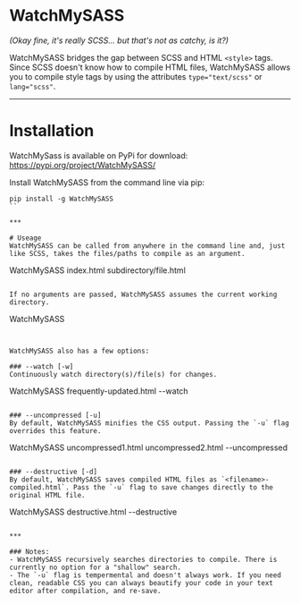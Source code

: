 # WatchMySASS
_(Okay fine, it's really SCSS... but that's not as catchy, is it?)_

WatchMySASS bridges the gap between SCSS and HTML `<style>` tags. Since SCSS doesn't know how to compile HTML files, WatchMySASS allows you to compile style tags by using the attributes `type="text/scss"` or `lang="scss"`.

***

# Installation
WatchMySass is available on PyPi for download:
https://pypi.org/project/WatchMySASS/

Install WatchMySASS from the command line via pip:
```
pip install -g WatchMySASS
``
  
***

# Useage
WatchMySASS can be called from anywhere in the command line and, just like SCSS, takes the files/paths to compile as an argument. 
```
WatchMySASS index.html subdirectory/file.html
```

If no arguments are passed, WatchMySASS assumes the current working directory.
```
WatchMySASS
```


WatchMySASS also has a few options:

### --watch [-w] 
Continuously watch directory(s)/file(s) for changes.
```
WatchMySASS frequently-updated.html --watch
```

### --uncompressed [-u]
By default, WatchMySASS minifies the CSS output. Passing the `-u` flag overrides this feature.
```
WatchMySASS uncompressed1.html uncompressed2.html --uncompressed
```

### --destructive [-d]
By default, WatchMySASS saves compiled HTML files as `<filename>-compiled.html`. Pass the `-u` flag to save changes directly to the original HTML file.
```
WatchMySASS destructive.html --destructive
```

***

### Notes:
- WatchMySASS recursively searches directories to compile. There is currently no option for a "shallow" search.
- The `-u` flag is tempermental and doesn't always work. If you need clean, readable CSS you can always beautify your code in your text editor after compilation, and re-save.
